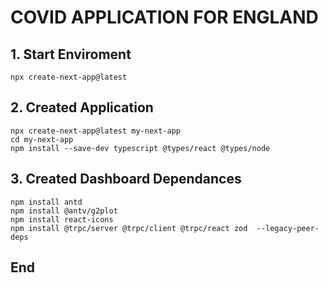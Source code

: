 # COVID APPLICATION FOR ENGLAND

## 1. Start Enviroment

```
npx create-next-app@latest

```



## 2. Created Application

```
npx create-next-app@latest my-next-app
cd my-next-app
npm install --save-dev typescript @types/react @types/node

```

## 3. Created Dashboard Dependances

```
npm install antd
npm install @antv/g2plot
npm install react-icons
npm install @trpc/server @trpc/client @trpc/react zod  --legacy-peer-deps

```

## End
